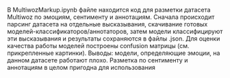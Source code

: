 В MultiwozMarkup.ipynb файле находится код для разметки датасета Multiwoz по эмоциям, сентименту и аннотациям. Сначала происходит парсинг датасета на отдельные высказывания, скачивание готовых моделей-классификаторов/аннотаторов, затем модели классифицируют эти высказывания и результаты сохраняются в файлы .json. 
Для оценки качества работы моделей построены confusion матрицы (см. прикрепленные картинки).
Выводы: модели, определяющие эмоции, на данном датасете работают плохо. Разметка по сентименту и аннотациям в целом пригодна для использования
